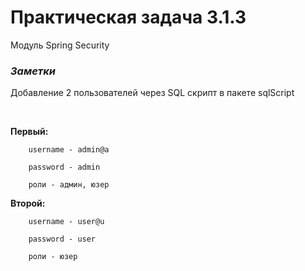 # Практическая задача 3.1.3

Модуль Spring Security

### _Заметки_
Добавление 2 пользователей через SQL скрипт в пакете sqlScript

<br>

**Первый:**

        username - admin@a

        password - admin

        роли - админ, юзер

**Второй:**

        username - user@u

        password - user

        роли - юзер